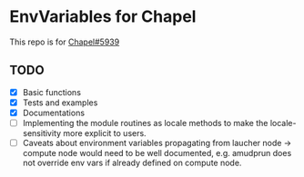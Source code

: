 # EnvVariables for Chapel
This repo is for [Chapel#5939](https://github.com/chapel-lang/chapel/issues/5939)

## TODO
- [x] Basic functions
- [x] Tests and examples
- [x] Documentations
- [ ] Implementing the module routines as locale methods to make the locale-sensitivity more explicit to users.
- [ ] Caveats about environment variables propagating from laucher node -> compute node would need to be well documented, e.g. amudprun does not override env vars if already defined on compute node.
